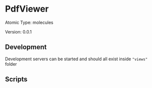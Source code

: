 # PdfViewer

Atomic Type: molecules

Version: 0.0.1

## Development

Development servers can be started and should all exist inside `"views"` folder

## Scripts
